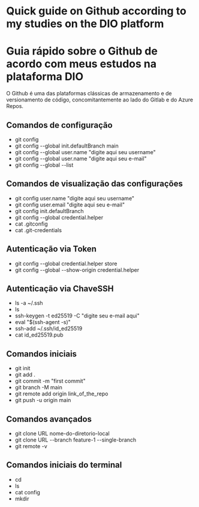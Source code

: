 
# Quick guide on Github according to my studies on the DIO platform

# Guia rápido sobre o Github de acordo com meus estudos na plataforma DIO

O Github é uma das plataformas clássicas de armazenamento e de versionamento de código, concomitantemente ao lado do Gitlab e do Azure Repos.

## Comandos de configuração
- git config 
- git config --global init.defaultBranch main
- git config --global user.name "digite aqui seu username"
- git config --global user.name "digite aqui seu e-mail"
- git config --global --list 

## Comandos de visualização das configurações 
- git config user.name "digite aqui seu username"
- git config user.email "digite aqui seu e-mail"
- git config init.defaultBranch
- git config --global credential.helper
- cat .gitconfig
- cat .git-credentials


## Autenticação via Token 
- git config --global credential.helper store
- git config --global --show-origin credential.helper

## Autenticação via ChaveSSH
- ls -a ~/.ssh 
- ls
- ssh-keygen -t ed25519 -C "digite seu e-mail aqui"
- eval "$(ssh-agent -s)"
- ssh-add ~/.ssh/id_ed25519
- cat id_ed25519.pub


## Comandos iniciais

- git init
- git add .
- git commit -m "first commit"
- git branch -M main
- git remote add origin link_of_the_repo
- git push -u origin main

## Comandos avançados

- git clone URL nome-do-diretorio-local
- git clone URL --branch feature-1 --single-branch
- git remote -v

## Comandos iniciais do terminal

- cd 
- ls
- cat config
- mkdir

